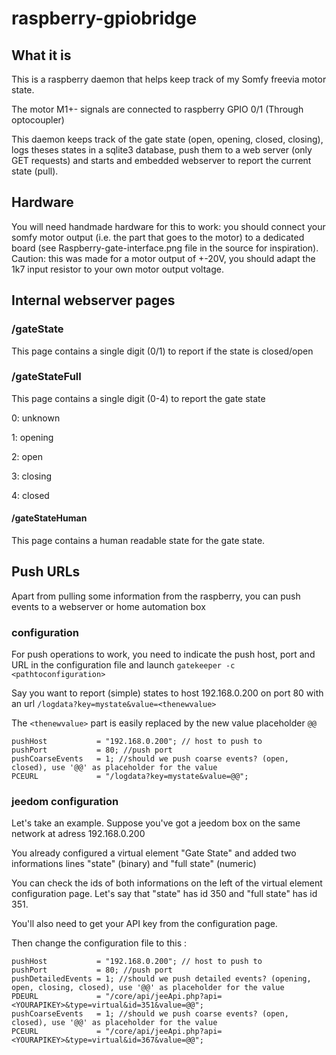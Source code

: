 # raspberry-gpiobridge
## What it is
This is a raspberry daemon that helps keep track of my Somfy freevia motor state.

The motor M1+- signals are connected to raspberry GPIO 0/1 (Through optocoupler)

This daemon keeps track of the gate state (open, opening, closed, closing), logs theses states in a sqlite3 database, push them to a web server (only GET requests) and starts and embedded webserver to report the current state (pull).

## Hardware
You will need handmade hardware for this to work: you should connect your somfy motor output (i.e. the part that goes to the motor) to a dedicated board (see Raspberry-gate-interface.png file in the source for inspiration). Caution: this was made for a motor output of +-20V, you should adapt the 1k7 input resistor to your own motor output voltage.

## Internal webserver pages
### /gateState
This page contains a single digit (0/1) to report if the state is closed/open

### /gateStateFull
This page contains a single digit (0-4) to report the gate state

0: unknown

1: opening

2: open

3: closing

4: closed

#### /gateStateHuman
This page contains a human readable state for the gate state.

## Push URLs
Apart from pulling some information from the raspberry, you can push events to a webserver or home automation box

### configuration
For push operations to work, you need to indicate the push host, port and URL in the configuration file and launch `gatekeeper -c <pathtoconfiguration>`

Say you want to report (simple) states to host 192.168.0.200 on port 80 with an url `/logdata?key=mystate&value=<thenewvalue>`

The `<thenewvalue>` part is easily replaced by the new value placeholder `@@`
```
pushHost           = "192.168.0.200"; // host to push to
pushPort           = 80; //push port
pushCoarseEvents   = 1; //should we push coarse events? (open, closed), use '@@' as placeholder for the value
PCEURL             = "/logdata?key=mystate&value=@@";
```

### jeedom configuration
Let's take an example. Suppose you've got a jeedom box on the same network at adress 192.168.0.200

You already configured a virtual element "Gate State" and added two informations lines "state" (binary) and "full state" (numeric)

You can check the ids of both informations on the left of the virtual element configuration page.
Let's say that "state" has id 350 and "full state" has id 351.

You'll also need to get your API key from the configuration page.

Then change the configuration file to this :

```
pushHost           = "192.168.0.200"; // host to push to
pushPort           = 80; //push port
pushDetailedEvents = 1; //should we push detailed events? (opening, open, closing, closed), use '@@' as placeholder for the value
PDEURL             = "/core/api/jeeApi.php?api=<YOURAPIKEY>&type=virtual&id=351&value=@@";
pushCoarseEvents   = 1; //should we push coarse events? (open, closed), use '@@' as placeholder for the value
PCEURL             = "/core/api/jeeApi.php?api=<YOURAPIKEY>&type=virtual&id=367&value=@@";
```
